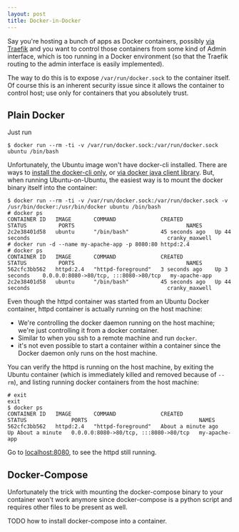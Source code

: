 ```yaml
---
layout: post
title: Docker-in-Docker
---
```


Say you're hosting a bunch of apps as Docker containers, possibly [via Traefik](../2-vaadin-apps-1-traefik/)
and you want to control those containers from some kind of Admin interface, which is too
running in a Docker environment (so that the Traefik routing to the admin interface is easily implemented).

The way to do this is to expose `/var/run/docker.sock` to the container itself. Of course this
is an inherent security issue since it allows the container to control host; use only
for containers that you absolutely trust.

## Plain Docker

Just run
```
$ docker run --rm -ti -v /var/run/docker.sock:/var/run/docker.sock ubuntu /bin/bash
```
Unfortunately, the Ubuntu image won't have docker-cli installed. There are ways to
[install the docker-cli only](https://stackoverflow.com/questions/38675925/is-it-possible-to-install-only-the-docker-cli-and-not-the-daemon),
or [via docker java client library](https://www.baeldung.com/docker-java-api). But, when running Ubuntu-on-Ubuntu, the
easiest way is to mount the docker binary itself into the container:
```
$ docker run --rm -ti -v /var/run/docker.sock:/var/run/docker.sock -v /usr/bin/docker:/usr/bin/docker ubuntu /bin/bash
# docker ps
CONTAINER ID   IMAGE       COMMAND              CREATED          STATUS          PORTS                                   NAMES
2c2e38401d58   ubuntu      "/bin/bash"          45 seconds ago   Up 44 seconds                                           cranky_maxwell
# docker run -d --name my-apache-app -p 8080:80 httpd:2.4
# docker ps
CONTAINER ID   IMAGE       COMMAND              CREATED          STATUS          PORTS                                   NAMES
562cfc3bb562   httpd:2.4   "httpd-foreground"   3 seconds ago    Up 3 seconds    0.0.0.0:8080->80/tcp, :::8080->80/tcp   my-apache-app
2c2e38401d58   ubuntu      "/bin/bash"          45 seconds ago   Up 44 seconds                                           cranky_maxwell
```
Even though the httpd container was started from an Ubuntu Docker container, httpd container is actually running on the host machine:
* We're controlling the docker daemon running on the host machine; we're just controlling it from a docker container.
* Similar to when you ssh to a remote machine and run `docker`.
* it's not even possible to start a container within a container since the Docker daemon only runs on the host machine.

You can verify the httpd is running on the host machine, by exiting the Ubuntu container (which is immediately killed and removed because of `--rm`),
and listing running docker containers from the host machine:
```
# exit
exit
$ docker ps
CONTAINER ID   IMAGE       COMMAND              CREATED              STATUS              PORTS                                   NAMES
562cfc3bb562   httpd:2.4   "httpd-foreground"   About a minute ago   Up About a minute   0.0.0.0:8080->80/tcp, :::8080->80/tcp   my-apache-app
```
Go to [localhost:8080](http://localhost:8080), to see the httpd still running.

## Docker-Compose

Unfortunately the trick with mounting the docker-compose binary to your container
won't work anymore since docker-compose is a python script and requires other files to be present as well.

TODO how to install docker-compose into a container.
